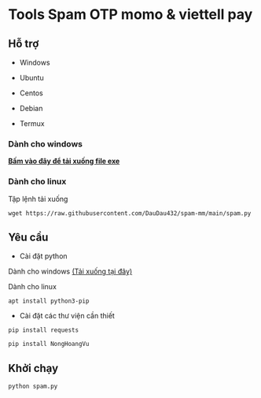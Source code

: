 # Tools Spam OTP momo & viettell pay
## Hỗ trợ
- Windows

- Ubuntu

- Centos

- Debian

- Termux

### Dành cho windows

[**Bấm vào đây để tải xuống file exe**](https://github.com/DauDau432/spam-mm/blob/main/spam.exe?raw=true)
### Dành cho linux
Tập lệnh tải xuống
```
wget https://raw.githubusercontent.com/DauDau432/spam-mm/main/spam.py
```
## Yêu cầu
- Cài đặt python

Dành cho windows [(Tải xuống tại đây)](https://www.python.org/downloads/windows/)

Dành cho linux
```
apt install python3-pip
```
- Cài đặt các thư viện cần thiết
```
pip install requests
```
```
pip install NongHoangVu
```
## Khởi chạy
```
python spam.py
```
